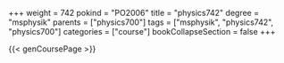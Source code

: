 +++
weight = 742
pokind = "PO2006"
title = "physics742"
degree = "msphysik"
parents = ["physics700"]
tags = ["msphysik", "physics742", "physics700"]
categories = ["course"]
bookCollapseSection = false
+++

{{< genCoursePage >}}
